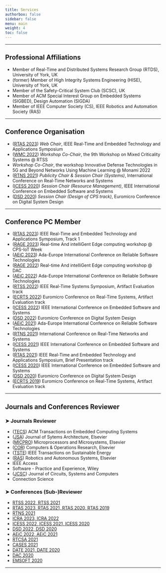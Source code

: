 ```yaml
---
title: Services
authorbox: false
sidebar: false
menu: main
weight: 4
toc: false
---
```


---

## Professional Affiliations

- Member of Real-Time and Distributed Systems Research Group (RTDS), University of York, UK
- (former) Member of High Integrity Systems Engineering (HISE), University of York, UK
- Member of the Safety-Critical System Club (SCSC), UK
- Member of ACM Special Interest Group on Embedded Systems (SIGBED), Design Automation (SIGDA)
- Member of IEEE Computer Society (CS), IEEE Robotics and Automation Society (RAS)

---

## Conference Organisation

- (<u>RTAS 2023</u>) *Web Chair*, IEEE Real-Time and Embedded Technology and Applications Symposium
- (<u>WMC 2022</u>) *Workshop Co-Chair*, the 9th Workshop on Mixed Criticality Systems @ RTSS
- *Workshop Co-Chair*, the workshop Innovative Defense Technologies in 5G and Beyond Networks Using Machine Learning @ Monami 2022
- (<u>RTNS 2021</u>) *Publicity Chair & Session Chair (Systems)*, International Conference on Real-Time Networks and Systems
- (<u>ICESS 2020</u>) *Session Chair (Resource Management)*, IEEE International Conference on Embedded Software and Systems
- (<u>DSD 2020</u>) *Session Chair (Design of CPS track)*, Euromicro Conference on Digital System Design


---

## Conference PC Member

- (<u>RTAS 2023</u>) IEEE Real-Time and Embedded Technology and Applications Symposium, Track 1
- (<u>RAGE 2023</u>) Real-time And intelliGent Edge computing workshop @ CPS-IoT Week
- (<u>AEiC 2023</u>) Ada-Europe International Conference on Reliable Software Technologies  
- (<u>RAGE 2022</u>) Real-time And intelliGent Edge computing workshop @ DAC
- (<u>AEiC 2022</u>) Ada-Europe International Conference on Reliable Software Technologies  
- (<u>RTSS 2022</u>) IEEE Real-Time Systems Symposium, Artifact Evaluation track
- (<u>ECRTS 2022</u>) Euromicro Conference on Real-Time Systems, Artifact Evaluation track
- (<u>ICESS 2022</u>) IEEE International Conference on Embedded Software and Systems
- (<u>DSD 2022</u>) Euromicro Conference on Digital System Design
- (<u>AEiC 2021</u>) Ada-Europe International Conference on Reliable Software Technologies
- (<u>RTNS 2021</u>) International Conference on Real-Time Networks and Systems
- (<u>ICESS 2021</u>) IEEE International Conference on Embedded Software and Systems
- (<u>RTAS 2021</u>) IEEE Real-Time and Embedded Technology and Applications Symposium, Brief Presentation track
- (<u>ICESS 2020</u>) IEEE International Conference on Embedded Software and Systems
- (<u>DSD 2020</u>) Euromicro Conference on Digital System Design
- (<u>ECRTS 2019</u>) Euromicro Conference on Real-Time Systems, Artifact Evaluation track


---

## Journals and Conferences Reviewer
### ➤ Journals Reviewer

- (<u>TECS</u>) ACM Transactions on Embedded Computing Systems
- (<u>JSA</u>) Journal of Sytems Architecture, Elsevier
- (<u>MICPRO</u>) Microprocessors and Microsystems, Elsevier
- (<u>COR</u>) Computers & Operations Research, Elsevier
- (<u>TSTE</u>) IEEE Transactions on Sustainable Energy
- (<u>RAS</u>) Robotics and Autonomous Systems, Elsevier
- IEEE Access
- Software - Practice and Experience, Wiley
- (<u>JCSC</u>) Journal of Circuits, Systems and Computers
- Connection Science

### ➤ Conferences (Sub-)Reviewer

- <u>RTSS 2022, RTSS 2021</u>
- <u>RTAS 2023, RTAS 2021, RTAS 2020, RTAS 2019</u>
- <u>RTNS 2021</u>
- <u>ICRA 2023, ICRA 2022</u>
- <u>ICESS 2022, ICESS 2021, ICESS 2020</u>
- <u>DSD 2022, DSD 2020</u>
- <u>AEiC 2022, AEiC 2021</u>
- <u>RTCSA 2021</u>
- <u>CASES 2021</u>
- <u>DATE 2021, DATE 2020</u>
- <u>DAC 2020</u>
- <u>EMSOFT 2020</u>

---
